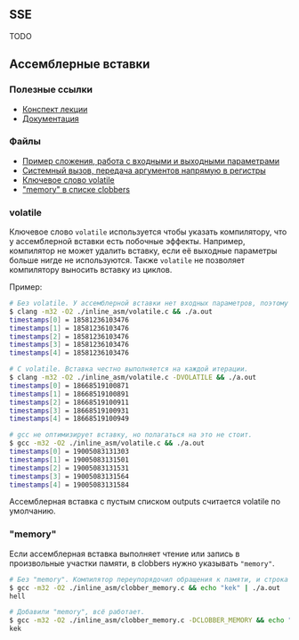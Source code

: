 ## SSE

TODO

## Ассемблерные вставки

### Полезные ссылки
* [Конспект лекции](https://curious-sailor-21e.notion.site/10-f9dc55dfa327409fb3fbce1619114af7)
* [Документация](https://gcc.gnu.org/onlinedocs/gcc/Using-Assembly-Language-with-C.html)

### Файлы
* [Пример сложения, работа с входными и выходными параметрами](inline_asm/simple_addition.c)
* [Системный вызов, передача аргументов напрямую в регистры](inline_asm/syscall.c)
* [Ключевое слово volatile](inline_asm/volatile.c)
* ["memory" в списке clobbers](inline_asm/clobber_memory.c)

### volatile

Ключевое слово `volatile` используется чтобы указать компилятору, что у ассемблерной вставки есть побочные эффекты.
Например, компилятор не может удалить вставку, если её выходные параметры больше нигде не используются.
Также `volatile` не позволяет компилятору выносить вставку из циклов.

Пример:
```bash
# Без volatile. У ассемблерной вставки нет входных параметров, поэтому компилятор решил, что её можно выполнить один раз.
$ clang -m32 -O2 ./inline_asm/volatile.c && ./a.out
timestamps[0] = 18581236103476
timestamps[1] = 18581236103476
timestamps[2] = 18581236103476
timestamps[3] = 18581236103476
timestamps[4] = 18581236103476

# С volatile. Вставка честно выполняется на каждой итерации.
$ clang -m32 -O2 ./inline_asm/volatile.c -DVOLATILE && ./a.out
timestamps[0] = 18668519100871
timestamps[1] = 18668519100891
timestamps[2] = 18668519100911
timestamps[3] = 18668519100931
timestamps[4] = 18668519100949

# gcc не оптимизирует вставку, но полагаться на это не стоит.
$ gcc -m32 -O2 ./inline_asm/volatile.c && ./a.out
timestamps[0] = 19005083131303
timestamps[1] = 19005083131501
timestamps[2] = 19005083131531
timestamps[3] = 19005083131564
timestamps[4] = 19005083131584
```

Ассемблерная вставка с пустым списком outputs считается volatile по умолчанию.

### "memory"

Если ассемблерная вставка выполняет чтение или запись в произвольные участки памяти, в clobbers нужно указывать `"memory"`.

```bash
# Без "memory". Компилятор переупорядочил обращения к памяти, и строка "hello world" записалась в буфер уже после выполнения вставки.
$ gcc -m32 -O2 ./inline_asm/clobber_memory.c && echo "kek" | ./a.out
hell

# Добавили "memory", всё работает.
$ gcc -m32 -O2 ./inline_asm/clobber_memory.c -DCLOBBER_MEMORY && echo "kek" | ./a.out
kek

```
